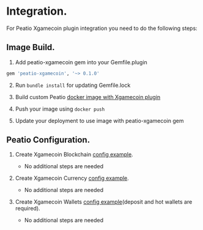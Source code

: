 # Integration.

For Peatio Xgamecoin plugin integration you need to do the following steps:

## Image Build.

1. Add peatio-xgamecoin gem into your Gemfile.plugin
```ruby
gem 'peatio-xgamecoin', '~> 0.1.0'
```

2. Run `bundle install` for updating Gemfile.lock

3. Build custom Peatio [docker image with Xgamecoin plugin](https://github.com/rubykube/peatio/blob/master/docs/plugins.md#build)

4. Push your image using `docker push`

5. Update your deployment to use image with peatio-xgamecoin gem

## Peatio Configuration.

1. Create Xgamecoin Blockchain [config example](../config/blockchains.yml).
    * No additional steps are needed

2. Create Xgamecoin Currency [config example](../config/currencies.yml).
    * No additional steps are needed

3. Create Xgamecoin Wallets [config example](../config/wallets.yml)(deposit and hot wallets are required).
    * No additional steps are needed
